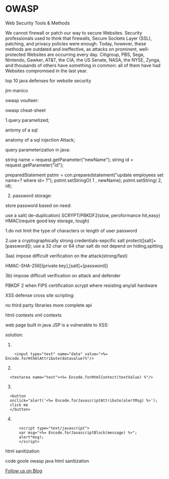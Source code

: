 # OWASP
Web Security Tools &amp; Methods


We cannot  firewall  or  patch  our way to secure Websites. Security professionals used to think that firewalls, Secure Sockets Layer (SSL), patching, and privacy policies were enough. Today, however, these methods are outdated and ineffective, as attacks on prominent, well-protected Websites are occurring every day. Citigroup, PBS, Sega, Nintendo, Gawker, AT&T, the CIA, the US Senate, NASA, the NYSE, Zynga, and thousands of others have something in common: all of them have had Websites compromised in the last year.


top 10 java defenses for website security

jim manico

owasp voulteer:

owasp cheat-sheet

1.query parametized;

antomy of a sql

anatomy of a sql injection Attack;

query parameterization in java:

string name = request.getParameter("newName");
string id = request.getParameter("id");

preparedStatement pstmr = con.preparedstatement("update employees set 
name=? where id= ?");
pstmt.setStringO( 1 , newName);
pstmt.setString( 2, id);


2. password storage:

store password based on need:

use a  salt( de-duplication)
SCRYPT/PBKDF2(slow, peroformance hit,easy)
HMAC(require good key storage, tough)

1.do not limit the type of characters or length of user password

2.use a cryptographically strong credentials-sepcific salt
    protect([salt]+[password]);
use a 32 char or 64 char salt
do not depend on hiding,spitting

3aa) impose difficult verification on the attack(strong/fast)

 HMAC-SHA-256[(private key],[salt]+[password])

3b) impose difficult verification on attack and defender

PBKDF 2 when  FIPS certification
scrypt where resisting any/all hardware

XSS defense cross site scripting:

no third party libraries
more complete api


html contexts
xml contexts	

web page built in java JSP is a vulnerable to XSS:

solution:

1)

        <input type="text" name="data" value="<%= Encode.forHthmlAttribute(datavalue)%"/>

2)

      <textarea name="text"><%= Encode.forHtmlContect(textValue) %"/>

3)

      <button
      onclick="alert('<%= Encode.forJavascriptAttribute(alertMsg) %>');
      click me
      </button>

4)

          <script type="text/javascript">
          var msg="<%= Encode.forJavascriptBlock(message) %>";
          alert*msg);
          </script>


html sanitization


code goole owasp java html sanitization



<a href="http://starwalt.in/Blogs/index.html">Follow us on Blog</a>

